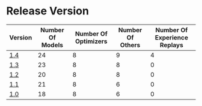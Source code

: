 # Release Version

| Version                           | Number Of Models | Number Of Optimizers | Number Of Others | Number Of Experience Replays |
|-----------------------------------|------------------|----------------------|------------------|------------------------------|
| [1.4](Release/1-4.md)             | 24               | 8                    | 9                | 4                            |
| [1.3](Release/1-3.md)             | 23               | 8                    | 8                | 0                            |
| [1.2](Release/1-2.md)             | 20               | 8                    | 8                | 0                            |
| [1.1](Release/1-1.md)             | 21               | 8                    | 6                | 0                            |
| [1.0](Release/1-0.md)             | 18               | 8                    | 6                | 0                            |
